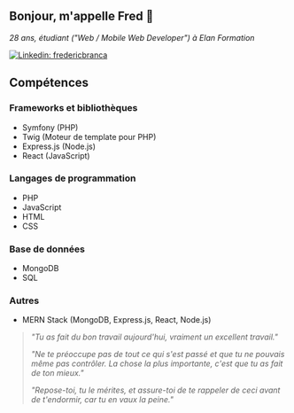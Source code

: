 <h2> Bonjour, m'appelle Fred 🙂</h2>

<p><em>28 ans, étudiant ("Web / Mobile Web Developer") à Elan Formation</em></p>

[![Linkedin: fredericbranca](https://img.shields.io/badge/-fredericbranca-blue?style=flat-square&logo=Linkedin&logoColor=white&link=https://www.linkedin.com/in/frederic-branca/)](https://www.linkedin.com/in/frederic-branca/)

## Compétences

### Frameworks et bibliothèques
- Symfony (PHP)
- Twig (Moteur de template pour PHP)
- Express.js (Node.js)
- React (JavaScript)

### Langages de programmation
- PHP
- JavaScript
- HTML
- CSS

### Base de données
- MongoDB
- SQL

### Autres
- MERN Stack (MongoDB, Express.js, React, Node.js)

<blockquote>
  <p><em>"Tu as fait du bon travail aujourd'hui, vraiment un excellent travail."</em></p>
  <p><em>"Ne te préoccupe pas de tout ce qui s'est passé et que tu ne pouvais même pas contrôler. La chose la plus importante, c'est que tu as fait de ton mieux."</em></p>
  <p><em>"Repose-toi, tu le mérites, et assure-toi de te rappeler de ceci avant de t'endormir, car tu en vaux la peine."</em></p>
</blockquote>